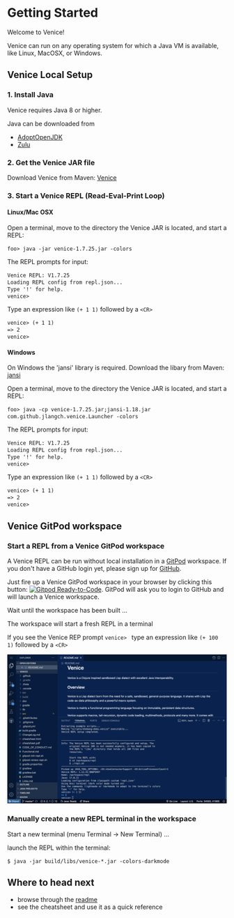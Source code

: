 # Getting Started

Welcome to Venice!

Venice can run on any operating system for which a Java VM is available, 
like Linux, MacOSX, or Windows.


## Venice Local Setup

### 1. Install Java

Venice requires Java 8 or higher.

Java can be downloaded from 
- [AdoptOpenJDK](https://adoptopenjdk.net/)
- [Zulu](https://www.azul.com/downloads/zulu-community/)


### 2. Get the Venice JAR file

Download Venice from Maven: [Venice](https://search.maven.org/artifact/com.github.jlangch/venice/1.7.25/jar)


### 3. Start a Venice REPL (Read-Eval-Print Loop)

#### Linux/Mac OSX

Open a terminal, move to the directory the Venice JAR is located, and start 
a REPL:

```text
foo> java -jar venice-1.7.25.jar -colors
```

The REPL prompts for input:

```text
Venice REPL: V1.7.25
Loading REPL config from repl.json...
Type '!' for help.
venice>
```

Type an expression like `(+ 1 1)` followed by a `<CR>`

```text
venice> (+ 1 1)
=> 2
venice>
```


#### Windows

On Windows the 'jansi' library is required. Download the libary from
Maven: [jansi](https://search.maven.org/artifact/org.fusesource.jansi/jansi/1.18/jar)

Open a terminal, move to the directory the Venice JAR is located, and start 
a REPL:

```text
foo> java -cp venice-1.7.25.jar;jansi-1.18.jar com.github.jlangch.venice.Launcher -colors
```

The REPL prompts for input:

```text
Venice REPL: V1.7.25
Loading REPL config from repl.json...
Type '!' for help.
venice>
```

Type an expression like `(+ 1 1)` followed by a `<CR>`

```text
venice> (+ 1 1)
=> 2
venice>
```


## Venice GitPod workspace 

### Start a REPL from a Venice GitPod workspace

A Venice REPL can be run without local installation in a [GitPod](https://gitpod.io/) workspace. If you don't have a GitHub login yet, please sign up for [GitHub](https://github.com/).

Just fire up a Venice GitPod workspace in your browser by clicking this button: 
[![Gitpod Ready-to-Code](https://img.shields.io/badge/Gitpod-Ready--to--Code-blue?logo=gitpod)](https://gitpod.io/#https://github.com/jlangch/venice). GitPod will ask you to login to GitHub and will launch a Venice workspace.

Wait until the workspace has been built ...

The workspace will start a fresh REPL in a terminal

If you see the Venice REP prompt `venice> ` type an expression like `(+ 100 1)` followed by a `<CR>`

<img src="https://github.com/jlangch/venice/blob/master/doc/assets/gitpod/gitpod-repl.png">


### Manually create a new REPL terminal in the workspace

Start a new terminal (menu Terminal -> New Terminal) ...

launch the REPL within the terminal:

```text
$ java -jar build/libs/venice-*.jar -colors-darkmode
```



## Where to head next

- browse through the [readme](https://github.com/jlangch/venice/blob/master/README.md)
- see the cheatsheet and use it as a quick reference


